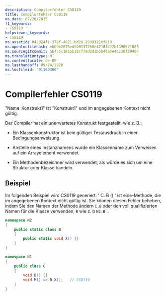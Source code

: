 ```yaml
---
description: Compilerfehler CS0119
title: Compilerfehler CS0119
ms.date: 07/20/2015
f1_keywords:
- CS0119
helpviewer_keywords:
- CS0119
ms.assetid: 048924f1-378f-4021-bd20-299d3218f810
ms.openlocfilehash: eb69e2675ed598137266e47183422b139697f605
ms.sourcegitcommit: 5b475c1855b32cf78d2d1bbb4295e4c236f39464
ms.translationtype: MT
ms.contentlocale: de-DE
ms.lasthandoff: 09/24/2020
ms.locfileid: "91160306"
---
```

# <a name="compiler-error-cs0119"></a>Compilerfehler CS0119

"Name_Konstrukt1" ist "Konstrukt1" und im angegebenen Kontext nicht gültig.  
  
 Der Compiler hat ein unerwartetes Konstrukt festgestellt, wie z. B.:  
  
- Ein Klassenkonstruktor ist kein gültiger Testausdruck in einer Bedingungsanweisung.  
  
- Anstelle eines Instanznamens wurde ein Klassenname zum Verweisen auf ein Arrayelement verwendet.  
  
- Ein Methodenbezeichner wird verwendet, als würde es sich um eine Struktur oder Klasse handeln.  
  
## <a name="example"></a>Beispiel  

 Im folgenden Beispiel wird CS0119 generiert: ' C. B () ' ist eine-Methode, die im angegebenen Kontext nicht gültig ist. Sie können diesen Fehler beheben, indem Sie den Namen der Methode ändern `C.B` oder den voll qualifizierten Namen für die Klasse verwenden, `B` wie z. b `N2.B` ..

```csharp
namespace N2
{
    public static class B
    {
        public static void X() {}
    }
}

namespace N1
{
    public class C
    {
        void B() {}
        void M() => B.X();   // CS0119
    }
}
```
